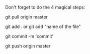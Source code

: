 Don't forget to do the 4 magical steps:

git pull origin master

git add . or git add "name of the file"

git commit -m 'commit'

git push origin master